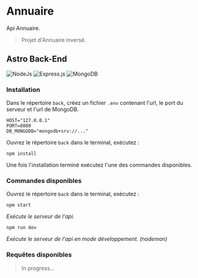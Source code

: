 # Annuaire
Api Annuaire.
> Projet d'Annuaire inversé.

## Astro Back-End
![NodeJs](https://img.shields.io/badge/NodeJs-339933?style=for-the-badge&logo=nodedotjs&logoColor=white)
![Express.js](https://img.shields.io/badge/Express.js-EEEEEE?style=for-the-badge&logo=express&logoColor=black)
![MongoDB](https://img.shields.io/badge/MongoDB-4EA94B?style=for-the-badge&logo=mongodb&logoColor=white)
### Installation
Dans le répertoire `back`, créez un fichier `.env` contenant l'url, le port du serveur et l'url de MongoDB.
```
HOST="127.0.0.1"
PORT=8080
DB_MONGODB="mongodb+srv://..."
```
Ouvrez le répertoire `back` dans le terminal, exécutez :

```terminal
npm install
```
Une fois l'installation terminé exécutez l'une des commandes disponibles.

### Commandes disponibles
Ouvrez le répertoire `back` dans le terminal, exécutez :

```terminal
npm start
```
_Exécute le serveur de l'api._

```terminal
npm run dev
```
_Exécute le serveur de l'api en mode développement. (nodemon)_

### Requêtes disponibles
> In progress...
